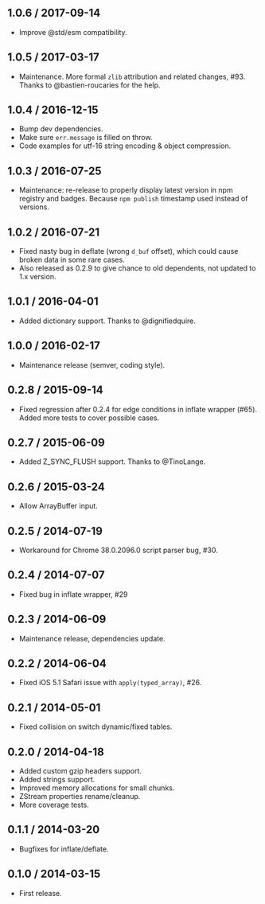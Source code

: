 1.0.6 / 2017-09-14
------------------

- Improve @std/esm compatibility.


1.0.5 / 2017-03-17
------------------

- Maintenance. More formal `zlib` attribution and related
  changes, #93. Thanks to @bastien-roucaries for the help.


1.0.4 / 2016-12-15
------------------

- Bump dev dependencies.
- Make sure `err.message` is filled on throw.
- Code examples for utf-16 string encoding & object compression.


1.0.3 / 2016-07-25
------------------

- Maintenance: re-release to properly display latest version in npm registry
  and badges. Because `npm publish` timestamp used instead of versions.


1.0.2 / 2016-07-21
------------------

- Fixed nasty bug in deflate (wrong `d_buf` offset), which could cause
  broken data in some rare cases.
- Also released as 0.2.9 to give chance to old dependents, not updated to 1.x
  version.


1.0.1 / 2016-04-01
------------------

- Added dictionary support. Thanks to @dignifiedquire.


1.0.0 / 2016-02-17
------------------

- Maintenance release (semver, coding style).


0.2.8 / 2015-09-14
------------------

- Fixed regression after 0.2.4 for edge conditions in inflate wrapper (#65).
  Added more tests to cover possible cases.


0.2.7 / 2015-06-09
------------------

- Added Z_SYNC_FLUSH support. Thanks to @TinoLange.


0.2.6 / 2015-03-24
------------------

- Allow ArrayBuffer input.


0.2.5 / 2014-07-19
------------------

- Workaround for Chrome 38.0.2096.0 script parser bug, #30.


0.2.4 / 2014-07-07
------------------

- Fixed bug in inflate wrapper, #29


0.2.3 / 2014-06-09
------------------

- Maintenance release, dependencies update.


0.2.2 / 2014-06-04
------------------

- Fixed iOS 5.1 Safari issue with `apply(typed_array)`, #26.


0.2.1 / 2014-05-01
------------------

- Fixed collision on switch dynamic/fixed tables.


0.2.0 / 2014-04-18
------------------

- Added custom gzip headers support.
- Added strings support.
- Improved memory allocations for small chunks.
- ZStream properties rename/cleanup.
- More coverage tests.


0.1.1 / 2014-03-20
------------------

- Bugfixes for inflate/deflate.


0.1.0 / 2014-03-15
------------------

- First release.
